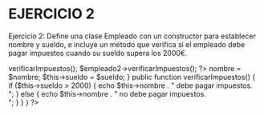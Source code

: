 # EJERCICIO 2
Ejercicio 2: Define una clase Empleado con un constructor para establecer nombre y sueldo, e incluye un método que verifica si el empleado debe pagar impuestos cuando su sueldo supera los 2000€.

<?php
require_once 'Empleado.php';


$empleado1 = new Empleado("JULIAN", 2500);
$empleado2 = new Empleado("LAMINE", 1800);

$empleado1->verificarImpuestos();
$empleado2->verificarImpuestos();
?>

<?php
class Empleado {
    public $nombre;
    public $sueldo;

    // Constructor
    public function __construct($nombre, $sueldo) {
        $this->nombre = $nombre;
        $this->sueldo = $sueldo;
    }

    
    public function verificarImpuestos() {
        if ($this->sueldo > 2000) {
            echo $this->nombre . " debe pagar impuestos.<br>";
        } else {
            echo $this->nombre . " no debe pagar impuestos.<br>";
        }
    }
}
?>
